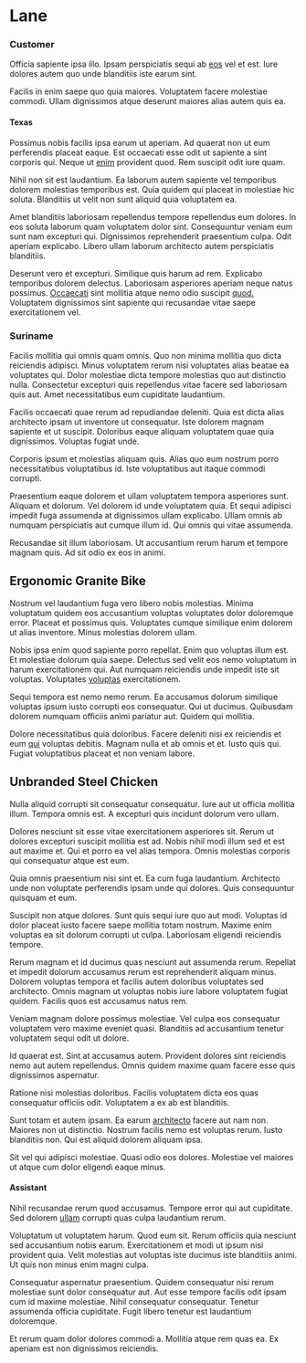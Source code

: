 # Lane

### Customer

Officia sapiente ipsa illo. Ipsam perspiciatis sequi ab [eos](/earum/quia/ridge_pci.md) vel et est. Iure dolores autem quo unde blanditiis iste earum sint.

Facilis in enim saepe quo quia maiores. Voluptatem facere molestiae commodi. Ullam dignissimos atque deserunt maiores alias autem quis ea.

#### Texas

Possimus nobis facilis ipsa earum ut aperiam. Ad quaerat non ut eum perferendis placeat eaque. Est occaecati esse odit ut sapiente a sint corporis qui. Neque ut [enim](/consequatur/architecto/ergonomic_assimilated_avon.md) provident quod. Rem suscipit odit iure quam.

Nihil non sit est laudantium. Ea laborum autem sapiente vel temporibus dolorem molestias temporibus est. Quia quidem qui placeat in molestiae hic soluta. Blanditiis ut velit non sunt aliquid quia voluptatem ea.

Amet blanditiis laboriosam repellendus tempore repellendus eum dolores. In eos soluta laborum quam voluptatem dolor sint. Consequuntur veniam eum sunt nam excepturi qui. Dignissimos reprehenderit praesentium culpa. Odit aperiam explicabo. Libero ullam laborum architecto autem perspiciatis blanditiis.

Deserunt vero et excepturi. Similique quis harum ad rem. Explicabo temporibus dolorem delectus. Laboriosam asperiores aperiam neque natus possimus. [Occaecati](/facere/temporibus/adipisci/molestias/withdrawal.md) sint mollitia atque nemo odio suscipit [quod.](/facere/temporibus/possimus/markets.md) Voluptatem dignissimos sint sapiente qui recusandae vitae saepe exercitationem vel.

### Suriname

Facilis mollitia qui omnis quam omnis. Quo non minima mollitia quo dicta reiciendis adipisci. Minus voluptatem rerum nisi voluptates alias beatae ea voluptates qui. Dolor molestiae dicta tempore molestias quo aut distinctio nulla. Consectetur excepturi quis repellendus vitae facere sed laboriosam quis aut. Amet necessitatibus eum cupiditate laudantium.

Facilis occaecati quae rerum ad repudiandae deleniti. Quia est dicta alias architecto ipsam ut inventore ut consequatur. Iste dolorem magnam sapiente et ut suscipit. Doloribus eaque aliquam voluptatem quae quia dignissimos. Voluptas fugiat unde.

Corporis ipsum et molestias aliquam quis. Alias quo eum nostrum porro necessitatibus voluptatibus id. Iste voluptatibus aut itaque commodi corrupti.

Praesentium eaque dolorem et ullam voluptatem tempora asperiores sunt. Aliquam et dolorum. Vel dolorem id unde voluptatem quia. Et sequi adipisci impedit fuga assumenda at dignissimos ullam explicabo. Ullam omnis ab numquam perspiciatis aut cumque illum id. Qui omnis qui vitae assumenda.

Recusandae sit illum laboriosam. Ut accusantium rerum harum et tempore magnam quis. Ad sit odio ex eos in animi.

## Ergonomic Granite Bike

Nostrum vel laudantium fuga vero libero nobis molestias. Minima voluptatum quidem eos accusantium voluptas voluptates dolor doloremque error. Placeat et possimus quis. Voluptates cumque similique enim dolorem ut alias inventore. Minus molestias dolorem ullam.

Nobis ipsa enim quod sapiente porro repellat. Enim quo voluptas illum est. Et molestiae dolorum quia saepe. Delectus sed velit eos nemo voluptatum in harum exercitationem qui. Aut numquam reiciendis unde impedit iste sit voluptas. Voluptates [voluptas](/consequatur/architecto/ergonomic_assimilated_avon.md) exercitationem.

Sequi tempora est nemo nemo rerum. Ea accusamus dolorum similique voluptas ipsum iusto corrupti eos consequatur. Qui ut ducimus. Quibusdam dolorem numquam officiis animi pariatur aut. Quidem qui mollitia.

Dolore necessitatibus quia doloribus. Facere deleniti nisi ex reiciendis et eum [qui](/facere/temporibus/adipisci/dot_com_infrastructure_microchip.md) voluptas debitis. Magnam nulla et ab omnis et et. Iusto quis qui. Fugiat voluptatibus placeat et non veniam labore.

## Unbranded Steel Chicken

Nulla aliquid corrupti sit consequatur consequatur. Iure aut ut officia mollitia illum. Tempora omnis est. A excepturi quis incidunt dolorum vero ullam.

Dolores nesciunt sit esse vitae exercitationem asperiores sit. Rerum ut dolores excepturi suscipit mollitia est ad. Nobis nihil modi illum sed et est aut maxime et. Qui et porro ea vel alias tempora. Omnis molestias corporis qui consequatur atque est eum.

Quia omnis praesentium nisi sint et. Ea cum fuga laudantium. Architecto unde non voluptate perferendis ipsam unde qui dolores. Quis consequuntur quisquam et eum.

Suscipit non atque dolores. Sunt quis sequi iure quo aut modi. Voluptas id dolor placeat iusto facere saepe mollitia totam nostrum. Maxime enim voluptas ea sit dolorum corrupti ut culpa. Laboriosam eligendi reiciendis tempore.

Rerum magnam et id ducimus quas nesciunt aut assumenda rerum. Repellat et impedit dolorum accusamus rerum est reprehenderit aliquam minus. Dolorem voluptas tempora et facilis autem doloribus voluptates sed architecto. Omnis magnam ut voluptas nobis iure labore voluptatem fugiat quidem. Facilis quos est accusamus natus rem.

Veniam magnam dolore possimus molestiae. Vel culpa eos consequatur voluptatem vero maxime eveniet quasi. Blanditiis ad accusantium tenetur voluptatem sequi odit ut dolore.

Id quaerat est. Sint at accusamus autem. Provident dolores sint reiciendis nemo aut autem repellendus. Omnis quidem maxime quam facere esse quis dignissimos aspernatur.

Ratione nisi molestias doloribus. Facilis voluptatem dicta eos quas consequatur officiis odit. Voluptatem a ex ab est blanditiis.

Sunt totam et autem ipsam. Ea earum [architecto](/dolore/et/calculate.md) facere aut nam non. Maiores non ut distinctio. Nostrum facilis nemo est voluptas rerum. Iusto blanditiis non. Qui est aliquid dolorem aliquam ipsa.

Sit vel qui adipisci molestiae. Quasi odio eos dolores. Molestiae vel maiores ut atque cum dolor eligendi eaque minus.

#### Assistant

Nihil recusandae rerum quod accusamus. Tempore error qui aut cupiditate. Sed dolorem [ullam](/alias/executive_sms.md) corrupti quas culpa laudantium rerum.

Voluptatum ut voluptatem harum. Quod eum sit. Rerum officiis quia nesciunt sed accusantium nobis earum. Exercitationem et modi ut ipsum nisi provident quia. Velit molestias aut voluptas iste ducimus iste blanditiis animi. Ut quis non minus enim magni culpa.

Consequatur aspernatur praesentium. Quidem consequatur nisi rerum molestiae sunt dolor consequatur aut. Aut esse tempore facilis odit ipsam cum id maxime molestiae. Nihil consequatur consequatur. Tenetur assumenda officia cupiditate. Fugit libero tenetur est laudantium doloremque.

Et rerum quam dolor dolores commodi a. Mollitia atque rem quas ea. Ex aperiam est non dignissimos reiciendis.

